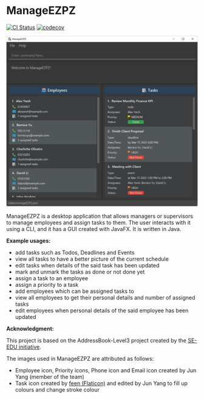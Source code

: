 # ManageEZPZ
[![CI Status](https://github.com/AY2122S2-CS2103-F11-1/tp/workflows/Java%20CI/badge.svg)](https://github.com/AY2122S2-CS2103-F11-1/tp/actions)
[![codecov](https://codecov.io/gh/AY2122S2-CS2103-F11-1/tp/branch/master/graph/badge.svg?token=ILZDIFELY7)](https://codecov.io/gh/AY2122S2-CS2103-F11-1/tp)

![Ui](docs/images/Ui.png)

ManageEZPZ is a desktop application that allows managers or supervisors to manage employees and assign tasks to them. The user interacts with it using a CLI, and it has a GUI created with JavaFX. It is written in Java. <br/>

<b>Example usages:</b>

* add tasks such as Todos, Deadlines and Events
* view all tasks to have a better picture of the current schedule
* edit tasks when details of the said task has been updated
* mark and unmark the tasks as done or not done yet
* assign a task to an employee
* assign a priority to a task
* add employees which can be assigned tasks to
* view all employees to get their personal details and number of assigned tasks
* edit employees when personal details of the said employee has been updated

<b>Acknowledgment:</b></br>

This project is based on the AddressBook-Level3 project created by the [SE-EDU initiative](https://se-education.org).

The images used in ManageEZPZ are attributed as follows:

- Employee icon, Priority icons, Phone icon and Email icon created by Jun Yang (member of the team)
- Task icon created by <a href="https://www.flaticon.com/premium-icon/task_3774569">feen (Flaticon)</a> and edited by Jun Yang to fill up colours and change stroke colour
